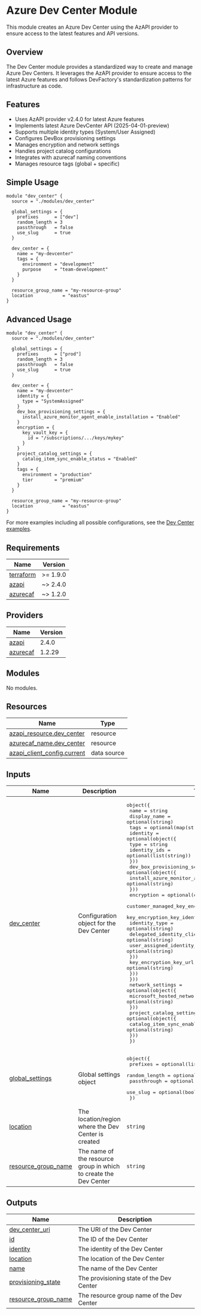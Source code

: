 # Azure Dev Center Module

This module creates an Azure Dev Center using the AzAPI provider to ensure access to the latest features and API versions.

## Overview

The Dev Center module provides a standardized way to create and manage Azure Dev Centers. It leverages the AzAPI provider to ensure access to the latest Azure features and follows DevFactory's standardization patterns for infrastructure as code.

## Features

- Uses AzAPI provider v2.4.0 for latest Azure features
- Implements latest Azure DevCenter API (2025-04-01-preview)
- Supports multiple identity types (System/User Assigned)
- Configures DevBox provisioning settings
- Manages encryption and network settings
- Handles project catalog configurations
- Integrates with azurecaf naming conventions
- Manages resource tags (global + specific)

## Simple Usage

```hcl
module "dev_center" {
  source = "./modules/dev_center"

  global_settings = {
    prefixes      = ["dev"]
    random_length = 3
    passthrough   = false
    use_slug      = true
  }

  dev_center = {
    name = "my-devcenter"
    tags = {
      environment = "development"
      purpose     = "team-development"
    }
  }

  resource_group_name = "my-resource-group"
  location           = "eastus"
}
```

## Advanced Usage

```hcl
module "dev_center" {
  source = "./modules/dev_center"

  global_settings = {
    prefixes      = ["prod"]
    random_length = 3
    passthrough   = false
    use_slug      = true
  }

  dev_center = {
    name = "my-devcenter"
    identity = {
      type = "SystemAssigned"
    }
    dev_box_provisioning_settings = {
      install_azure_monitor_agent_enable_installation = "Enabled"
    }
    encryption = {
      key_vault_key = {
        id = "/subscriptions/.../keys/mykey"
      }
    }
    project_catalog_settings = {
      catalog_item_sync_enable_status = "Enabled"
    }
    tags = {
      environment = "production"
      tier        = "premium"
    }
  }

  resource_group_name = "my-resource-group"
  location           = "eastus"
}
```

For more examples including all possible configurations, see the [Dev Center examples](../../../examples/dev_center/).

<!-- BEGIN_TF_DOCS -->
## Requirements

| Name | Version |
|------|---------|
| <a name="requirement_terraform"></a> [terraform](#requirement\_terraform) | >= 1.9.0 |
| <a name="requirement_azapi"></a> [azapi](#requirement\_azapi) | ~> 2.4.0 |
| <a name="requirement_azurecaf"></a> [azurecaf](#requirement\_azurecaf) | ~> 1.2.0 |

## Providers

| Name | Version |
|------|---------|
| <a name="provider_azapi"></a> [azapi](#provider\_azapi) | 2.4.0 |
| <a name="provider_azurecaf"></a> [azurecaf](#provider\_azurecaf) | 1.2.29 |

## Modules

No modules.

## Resources

| Name | Type |
|------|------|
| [azapi_resource.dev_center](https://registry.terraform.io/providers/Azure/azapi/latest/docs/resources/resource) | resource |
| [azurecaf_name.dev_center](https://registry.terraform.io/providers/aztfmod/azurecaf/latest/docs/resources/name) | resource |
| [azapi_client_config.current](https://registry.terraform.io/providers/Azure/azapi/latest/docs/data-sources/client_config) | data source |

## Inputs

| Name | Description | Type | Default | Required |
|------|-------------|------|---------|:--------:|
| <a name="input_dev_center"></a> [dev\_center](#input\_dev\_center) | Configuration object for the Dev Center | <pre>object({<br/>    name         = string<br/>    display_name = optional(string)<br/>    tags         = optional(map(string))<br/>    identity = optional(object({<br/>      type         = string<br/>      identity_ids = optional(list(string))<br/>    }))<br/>    dev_box_provisioning_settings = optional(object({<br/>      install_azure_monitor_agent_enable_installation = optional(string)<br/>    }))<br/>    encryption = optional(object({<br/>      customer_managed_key_encryption = optional(object({<br/>        key_encryption_key_identity = optional(object({<br/>          identity_type                      = optional(string)<br/>          delegated_identity_client_id       = optional(string)<br/>          user_assigned_identity_resource_id = optional(string)<br/>        }))<br/>        key_encryption_key_url = optional(string)<br/>      }))<br/>    }))<br/>    network_settings = optional(object({<br/>      microsoft_hosted_network_enable_status = optional(string)<br/>    }))<br/>    project_catalog_settings = optional(object({<br/>      catalog_item_sync_enable_status = optional(string)<br/>    }))<br/>  })</pre> | n/a | yes |
| <a name="input_global_settings"></a> [global\_settings](#input\_global\_settings) | Global settings object | <pre>object({<br/>    prefixes      = optional(list(string))<br/>    random_length = optional(number)<br/>    passthrough   = optional(bool)<br/>    use_slug      = optional(bool)<br/>  })</pre> | n/a | yes |
| <a name="input_location"></a> [location](#input\_location) | The location/region where the Dev Center is created | `string` | n/a | yes |
| <a name="input_resource_group_name"></a> [resource\_group\_name](#input\_resource\_group\_name) | The name of the resource group in which to create the Dev Center | `string` | n/a | yes |

## Outputs

| Name | Description |
|------|-------------|
| <a name="output_dev_center_uri"></a> [dev\_center\_uri](#output\_dev\_center\_uri) | The URI of the Dev Center |
| <a name="output_id"></a> [id](#output\_id) | The ID of the Dev Center |
| <a name="output_identity"></a> [identity](#output\_identity) | The identity of the Dev Center |
| <a name="output_location"></a> [location](#output\_location) | The location of the Dev Center |
| <a name="output_name"></a> [name](#output\_name) | The name of the Dev Center |
| <a name="output_provisioning_state"></a> [provisioning\_state](#output\_provisioning\_state) | The provisioning state of the Dev Center |
| <a name="output_resource_group_name"></a> [resource\_group\_name](#output\_resource\_group\_name) | The resource group name of the Dev Center |
<!-- END_TF_DOCS -->